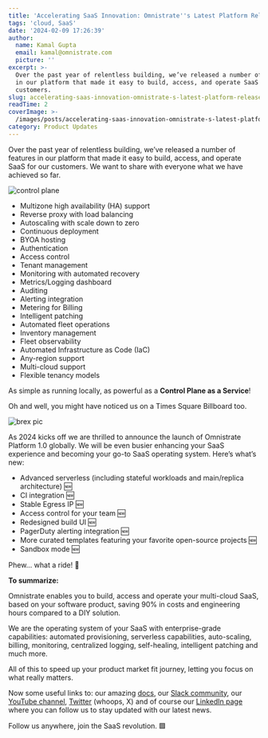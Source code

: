 ```yaml
---
title: 'Accelerating SaaS Innovation: Omnistrate''s Latest Platform Release'
tags: 'cloud, SaaS'
date: '2024-02-09 17:26:39'
author:
  name: Kamal Gupta
  email: kamal@omnistrate.com
  picture: ''
excerpt: >-
  Over the past year of relentless building, we’ve released a number of features
  in our platform that made it easy to build, access, and operate SaaS for our
  customers.
slug: accelerating-saas-innovation-omnistrate-s-latest-platform-release
readTime: 2
coverImage: >-
  /images/posts/accelerating-saas-innovation-omnistrate-s-latest-platform-release-1.png
category: Product Updates
---
```


Over the past year of relentless building, we’ve released a number of features in our platform that made it easy to build, access, and operate SaaS for our customers. We want to share with everyone what we have achieved so far.

![control plane][1]

- Multizone high availability (HA) support
- Reverse proxy with load balancing
- Autoscaling with scale down to zero
- Continuous deployment
- BYOA hosting
- Authentication
- Access control
- Tenant management
- Monitoring with automated recovery
- Metrics/Logging dashboard
- Auditing
- Alerting integration
- Metering for Billing
- Intelligent patching
- Automated fleet operations
- Inventory management
- Fleet observability
- Automated Infrastructure as Code (IaC)
- Any-region support
- Multi-cloud support
- Flexible tenancy models

As simple as running locally, as powerful as a **Control Plane as a Service**!

Oh and well, you might have noticed us on a Times Square Billboard too.

![brex pic][2]

As 2024 kicks off we are thrilled to announce the launch of Omnistrate Platform 1.0 globally.
We will be even busier enhancing your SaaS experience and becoming your go-to SaaS operating system.
Here’s what’s new:

- Advanced serverless (including stateful workloads and main/replica architecture) 🆕
- CI integration 🆕
- Stable Egress IP 🆕
- Access control for your team 🆕
- Redesigned build UI 🆕
- PagerDuty alerting integration 🆕
- More curated templates featuring your favorite open-source projects  🆕
- Sandbox mode 🆕

Phew… what a ride! 🤠

**To summarize:**

Omnistrate enables you to build, access and operate your multi-cloud SaaS, based on your software product, saving 90% in costs and engineering hours compared to a DIY solution.

We are the operating system of your SaaS with enterprise-grade capabilities: automated provisioning, serverless capabilities, auto-scaling, billing, monitoring, centralized logging, self-healing, intelligent patching and much more.

All of this to speed up your product market fit journey, letting you focus on what really matters.

Now some useful links to: our amazing [docs][3], our [Slack community][4], our [YouTube channel][5], [Twitter][6] (whoops, X) and of course our [LinkedIn page][7] where you can follow us to stay updated with our latest news.

Follow us anywhere, join the SaaS revolution. 🟩

  [1]: /images/posts/accelerating-saas-innovation-omnistrate-s-latest-platform-release-1.png
  [2]: /images/posts/accelerating-saas-innovation-omnistrate-s-latest-platform-release-2.jpg
  [3]: http://docs.omnistrate.com
  [4]: https://join.slack.com/t/cloudnative-u5h1399/shared_invite/zt-1qf3cgi37-lCV1vKJlrBioqGuVjKBtyw
  [5]: https://www.youtube.com/@omnistrate-yt
  [6]: https://twitter.com/@omnistrate
  [7]: https://www.linkedin.com/company/omnistrate/
